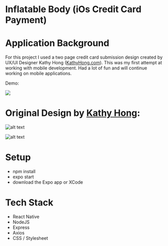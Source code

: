 # Inflatable Body (iOs Credit Card Payment)

# Application Background

For this project I used a two page credit card submission design created by UX/UI Designer Kathy Hong ([KathyHong.com](https://www.kathyhong.com)).  This was my first attempt at working with mobile development.  Had a lot of fun and will continue working on mobile applications.

Demo:


![](https://inflatableimg.s3-us-west-1.amazonaws.com/inflatable.gif)

# Original Design by [Kathy Hong](https://www.kathyhong.com):

![alt text](https://inflatableimg.s3-us-west-1.amazonaws.com/IMG_9599+2.jpg)


![alt text](https://inflatableimg.s3-us-west-1.amazonaws.com/IMG_9600+2.jpg)


# Setup

* npm install
* expo start
* download the Expo app or XCode 

# Tech Stack

* React Native
* NodeJS
* Express
* Axios
* CSS / Stylesheet
